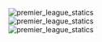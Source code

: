 ![premier_league_statics](imagepremierstat3.png)  
![premier_league_statics](imagepremierstat2.png)  
![premier_league_statics](imagepremierstat1.png)

